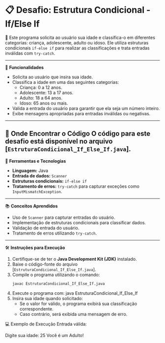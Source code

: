 # 📋 Desafio: Estrutura Condicional - If/Else If

📝 Este programa solicita ao usuário sua idade e classifica-o em diferentes categorias: criança, adolescente, adulto ou idoso. Ele utiliza estruturas condicionais `if-else if` para realizar as classificações e trata entradas inválidas com `try-catch`.

---

🧩 **Funcionalidades**
- Solicita ao usuário que insira sua idade.
- Classifica a idade em uma das seguintes categorias:
  - Criança: 0 a 12 anos.
  - Adolescente: 13 a 17 anos.
  - Adulto: 18 a 64 anos.
  - Idoso: 65 anos ou mais.
- Valida a entrada do usuário para garantir que ela seja um número inteiro.
- Exibe mensagens apropriadas para entradas inválidas ou negativas.

---

📂 **Onde Encontrar o Código**
O código para este desafio está disponível no arquivo [`EstruturaCondicional_If_Else_If.java`].
---

🔧 **Ferramentas e Tecnologias**
- **Linguagem:** Java
- **Entrada de dados:** `Scanner`
- **Estruturas condicionais:** `if-else if`
- **Tratamento de erros:** `try-catch` para capturar exceções como `InputMismatchException`.

---

📚 **Conceitos Aprendidos**
- Uso de `Scanner` para capturar entradas do usuário.
- Implementação de estruturas condicionais para classificar dados.
- Validação de entrada do usuário.
- Tratamento de erros utilizando `try-catch`.

---

🛠️ **Instruções para Execução**
1. Certifique-se de ter o **Java Development Kit (JDK)** instalado.
2. Baixe o código-fonte do arquivo [`EstruturaCondicional_If_Else_If.java`].
3. Compile o programa utilizando o comando:
   ```bash
   javac EstruturaCondicional_If_Else_If.java
4. Execute o programa com:
   java EstruturaCondicional_If_Else_If
5. Insira sua idade quando solicitado:
    * Se o valor for válido, o programa exibirá sua classificação correspondente.
    * Caso contrário, será exibida uma mensagem de erro.

💻 Exemplo de Execução Entrada válida:

Digite sua idade: 25
Você é um Adulto!


